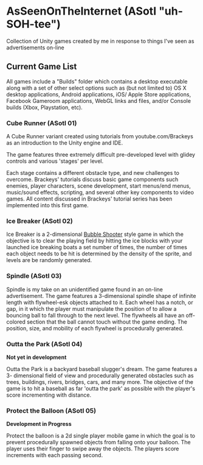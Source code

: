 # AsSeenOnTheInternet (ASotI "uh-SOH-tee")
Collection of Unity games created by me in response to things I've seen as 
advertisements on-line

## Current Game List
All games include a "Builds" folder which contains a desktop executable along 
with a set of other select options such as (but not limited to) OS X desktop 
applications, Android applications, iOS/ Apple Store applications, Facebook 
Gameroom applications, WebGL links and files, and/or Console builds (Xbox, 
Playstation, etc).

### Cube Runner (ASotI 01)
A Cube Runner variant created using tutorials from youtube.com/Brackeys as an 
introduction to the Unity engine and IDE.

The game features three extremely difficult pre-developed level with glidey 
controls and various 'stages' per level.

Each stage contains a different obstacle type, and new challenges to overcome.
Brackeys' tutorials discuss basic game components such enemies, player 
characters, scene development, start menus/end menus, music/sound effects, 
scripting, and several other key components to video games.  All content 
discussed in Brackeys' tutorial series has been implemented into this first 
game.

### Ice Breaker (ASotI 02)
Ice Breaker is a 2-dimensional [Bubble Shooter](http://www.bubblegame.org/) style game in which the 
objective is to clear the playing field by hitting the ice blocks with your 
launched ice breaking boats a set number of times, the number of times each 
object needs to be hit is determined by the density of the sprite, and levels 
are be randomly generated.

### Spindle (ASotI 03)
Spindle is my take on an unidentified game found in an on-line advertisement.
The game features a 3-dimensional spindle shape of infinite length with 
flywheel-esk objects attached to it.  Each wheel has a notch, or gap, in it 
which the player must manipulate the position of to allow a bouncing ball to 
fall through to the next level.  The flywheels all have an off-colored section 
that the ball cannot touch without the game ending.  The position, size, and 
mobility of each flywheel is procedurally generated.

### Outta the Park (ASotI 04)
**Not yet in development**

Outta the Park is a backyard baseball slugger's dream.  The game features a 3-
dimensional field of view and procedurally generated obstacles such as trees, 
buildings, rivers, bridges, cars, and many more.  The objective of the game is 
to hit a baseball as far 'outta the park' as possible with the player's score 
incrementing with distance.  

### Protect the Balloon (ASotI 05)
**Development in Progress**

Protect the balloon is a 2d single player mobile game in which the goal is to 
prevent procedurally spawned objects from falling onto your balloon.  The 
player uses their finger to swipe away the objects.  The players score 
increments with each passing second.
